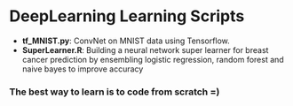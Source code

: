 # DeepLearning Learning Scripts

 - **tf_MNIST.py**: ConvNet on MNIST data using Tensorflow.
 - **SuperLearner.R**: Building a neural network super learner for breast cancer prediction  by ensembling logistic regression, random forest and naive bayes to improve accuracy



### The best way to learn is to code from scratch =)

